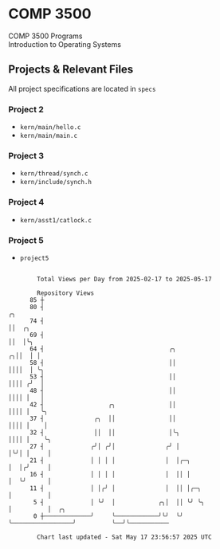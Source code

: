 # COMP 3500
COMP 3500 Programs  
Introduction to Operating Systems  
## Projects & Relevant Files
All project specifications are located in `specs`
### Project 2
- `kern/main/hello.c`
- `kern/main/main.c`
### Project 3
- `kern/thread/synch.c`
- `kern/include/synch.h`
### Project 4
- `kern/asst1/catlock.c`
### Project 5
- `project5`

```

        Total Views per Day from 2025-02-17 to 2025-05-17

        Repository Views
      85 ┼
      80 ┤                                                                ╭╮
      74 ┤                                                                ││  ╭╮
      69 ┤                                                                ││  │╰╮
      64 ┤                                   ╭╮                         ╭╮││  │ │
      58 ┤                                   ││                         ││││  │ ╰╮
      53 ┤                                   ││                         ││││ ╭╯  │
      48 ┤                                   ││                         ││││ │   │
      42 ┤                  ╭╮               ││                         ││││ │   ╰╮
      37 ┤              ╭╮  ││               ││                         ││││ │    │
      32 ┤              ││  ││               │╰╮                        ││││ │    ╰╮
      27 ┤             ╭╯│ ╭╯│              ╭╯ │                        │╰╯│ │     │
      21 ┤             │ │ │ │              │  │╭─╮                     │  │╭╯     │
      16 ┤             │ │ │ │              │  ││ │                     │  ╰╯      │
      11 ┤             │ │╭╯ │              │  ││ │╭─╮                  │          │
       5 ┤             │ ╰╯  │            ╭╮│  ││ ╰╯ ╰╮                 │          │  ╭╮
       0 ┼─────────────╯     ╰────────────╯╰╯  ╰╯     ╰─────────────────╯          ╰──╯╰───────────

        Chart last updated - Sat May 17 23:56:57 2025 UTC
        
```
